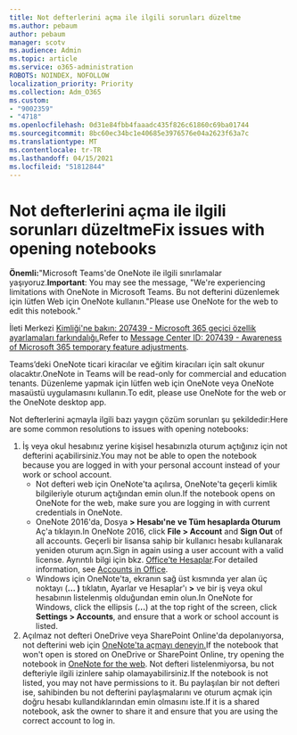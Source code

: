 ```yaml
---
title: Not defterlerini açma ile ilgili sorunları düzeltme
ms.author: pebaum
author: pebaum
manager: scotv
ms.audience: Admin
ms.topic: article
ms.service: o365-administration
ROBOTS: NOINDEX, NOFOLLOW
localization_priority: Priority
ms.collection: Adm_O365
ms.custom:
- "9002359"
- "4718"
ms.openlocfilehash: 0d31e84fbb4faaadc435f826c61860c69ba01744
ms.sourcegitcommit: 8bc60ec34bc1e40685e3976576e04a2623f63a7c
ms.translationtype: MT
ms.contentlocale: tr-TR
ms.lasthandoff: 04/15/2021
ms.locfileid: "51812844"
---
```

# <a name="fix-issues-with-opening-notebooks"></a><span data-ttu-id="66319-102">Not defterlerini açma ile ilgili sorunları düzeltme</span><span class="sxs-lookup"><span data-stu-id="66319-102">Fix issues with opening notebooks</span></span>

<span data-ttu-id="66319-103">**Önemli:**"Microsoft Teams'de OneNote ile ilgili sınırlamalar yaşıyoruz.</span><span class="sxs-lookup"><span data-stu-id="66319-103">**Important**: You may see the message, "We're experiencing limitations with OneNote in Microsoft Teams.</span></span> <span data-ttu-id="66319-104">Bu not defterini düzenlemek için lütfen Web için OneNote kullanın."</span><span class="sxs-lookup"><span data-stu-id="66319-104">Please use OneNote for the web to edit this notebook."</span></span>

<span data-ttu-id="66319-105">İleti Merkezi [Kimliği'ne bakın: 207439 - Microsoft 365 geçici özellik ayarlamaları farkındalığı.](https://admin.microsoft.com/Adminportal/Home?source=applauncher#MessageCenter?id=MC207439)</span><span class="sxs-lookup"><span data-stu-id="66319-105">Refer to [Message Center ID: 207439 - Awareness of Microsoft 365 temporary feature adjustments](https://admin.microsoft.com/Adminportal/Home?source=applauncher#MessageCenter?id=MC207439).</span></span>

<span data-ttu-id="66319-106">Teams’deki OneNote ticari kiracılar ve eğitim kiracıları için salt okunur olacaktır.</span><span class="sxs-lookup"><span data-stu-id="66319-106">OneNote in Teams will be read-only for commercial and education tenants.</span></span> <span data-ttu-id="66319-107">Düzenleme yapmak için lütfen web için OneNote veya OneNote masaüstü uygulamasını kullanın.</span><span class="sxs-lookup"><span data-stu-id="66319-107">To edit, please use OneNote for the web or the OneNote desktop app.</span></span>

<span data-ttu-id="66319-108">Not defterlerini açmayla ilgili bazı yaygın çözüm sorunları şu şekildedir:</span><span class="sxs-lookup"><span data-stu-id="66319-108">Here are some common resolutions to issues with opening notebooks:</span></span>

1. <span data-ttu-id="66319-109">İş veya okul hesabınız yerine kişisel hesabınızla oturum açtığınız için not defterini açabilirsiniz.</span><span class="sxs-lookup"><span data-stu-id="66319-109">You may not be able to open the notebook because you are logged in with your personal account instead of your work or school account.</span></span>
    - <span data-ttu-id="66319-110">Not defteri web için OneNote'ta açılırsa, OneNote'ta geçerli kimlik bilgileriyle oturum açtığından emin olun.</span><span class="sxs-lookup"><span data-stu-id="66319-110">If the notebook opens on OneNote for the web, make sure you are logging in with current credentials in OneNote.</span></span>
    - <span data-ttu-id="66319-111">OneNote 2016'da, Dosya **> Hesabı'ne** **ve Tüm hesaplarda Oturum** Aç'a tıklayın.</span><span class="sxs-lookup"><span data-stu-id="66319-111">In OneNote 2016, click **File > Account** and **Sign Out** of all accounts.</span></span> <span data-ttu-id="66319-112">Geçerli bir lisansa sahip bir kullanıcı hesabı kullanarak yeniden oturum açın.</span><span class="sxs-lookup"><span data-stu-id="66319-112">Sign in again using a user account with a valid license.</span></span> <span data-ttu-id="66319-113">Ayrıntılı bilgi için bkz. [Office’te Hesaplar](https://support.office.com/article/accounts-in-office-628ea040-f265-49de-b986-be09c3ebf8a9).</span><span class="sxs-lookup"><span data-stu-id="66319-113">For detailed information, see [Accounts in Office](https://support.office.com/article/accounts-in-office-628ea040-f265-49de-b986-be09c3ebf8a9).</span></span> 
    - <span data-ttu-id="66319-114">Windows için OneNote'ta, ekranın sağ üst kısmında yer alan üç noktayı (**... )** tıklatın, Ayarlar ve Hesaplar'ı **>** ve bir iş veya okul hesabının listelenmiş olduğundan emin olun.</span><span class="sxs-lookup"><span data-stu-id="66319-114">In OneNote for Windows, click the ellipsis (**…**) at the top right of the screen, click **Settings > Accounts**, and ensure that a work or school account is listed.</span></span> 
2. <span data-ttu-id="66319-115">Açılmaz not defteri OneDrive veya SharePoint Online'da depolanıyorsa, not defterini web için [OneNote'ta açmayı deneyin.](https://onenote.com)</span><span class="sxs-lookup"><span data-stu-id="66319-115">If the notebook that won't open is stored on OneDrive or SharePoint Online, try opening the notebook in [OneNote for the web](https://onenote.com).</span></span> <span data-ttu-id="66319-116">Not defteri listelenmiyorsa, bu not defteriyle ilgili izinlere sahip olamayabilirsiniz.</span><span class="sxs-lookup"><span data-stu-id="66319-116">If the notebook is not listed, you may not have permissions to it.</span></span> <span data-ttu-id="66319-117">Bu paylaşılan bir not defteri ise, sahibinden bu not defterini paylaşmalarını ve oturum açmak için doğru hesabı kullandıklarından emin olmasını iste.</span><span class="sxs-lookup"><span data-stu-id="66319-117">If it is a shared notebook, ask the owner to share it and ensure that you are using the correct account to log in.</span></span>
